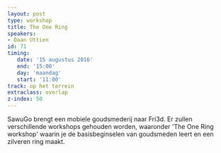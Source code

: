```yaml
---
layout: post
type: workshop
title: The One Ring
speakers:
- Daan Uttien
id: 71
timing: 
   date: '15 augustus 2016'
   end: '15:00'
   day: 'maandag'
   start: '11:00'
track: op het terrein
extraclass: overlap
z-index: 50
---
```

SawuGo brengt een mobiele goudsmederij naar Fri3d. Er zullen verschillende workshops gehouden worden, waaronder 'The One Ring workshop' waarin je de basisbeginselen van goudsmeden leert en een zilveren ring maakt.